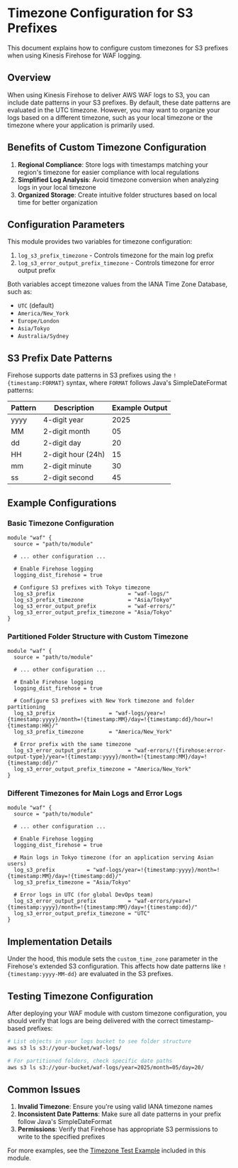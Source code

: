 # Timezone Configuration for S3 Prefixes

This document explains how to configure custom timezones for S3 prefixes when using Kinesis Firehose for WAF logging.

## Overview

When using Kinesis Firehose to deliver AWS WAF logs to S3, you can include date patterns in your S3 prefixes. By default, these date patterns are evaluated in the UTC timezone. However, you may want to organize your logs based on a different timezone, such as your local timezone or the timezone where your application is primarily used.

## Benefits of Custom Timezone Configuration

1. **Regional Compliance**: Store logs with timestamps matching your region's timezone for easier compliance with local regulations
2. **Simplified Log Analysis**: Avoid timezone conversion when analyzing logs in your local timezone
3. **Organized Storage**: Create intuitive folder structures based on local time for better organization

## Configuration Parameters

This module provides two variables for timezone configuration:

1. `log_s3_prefix_timezone` - Controls timezone for the main log prefix
2. `log_s3_error_output_prefix_timezone` - Controls timezone for error output prefix

Both variables accept timezone values from the IANA Time Zone Database, such as:
- `UTC` (default)
- `America/New_York`
- `Europe/London`
- `Asia/Tokyo`
- `Australia/Sydney`

## S3 Prefix Date Patterns

Firehose supports date patterns in S3 prefixes using the `!{timestamp:FORMAT}` syntax, where `FORMAT` follows Java's SimpleDateFormat patterns:

| Pattern | Description | Example Output |
|---------|-------------|----------------|
| yyyy | 4-digit year | 2025 |
| MM | 2-digit month | 05 |
| dd | 2-digit day | 20 |
| HH | 2-digit hour (24h) | 15 |
| mm | 2-digit minute | 30 |
| ss | 2-digit second | 45 |

## Example Configurations

### Basic Timezone Configuration

```hcl
module "waf" {
  source = "path/to/module"
  
  # ... other configuration ...
  
  # Enable Firehose logging
  logging_dist_firehose = true
  
  # Configure S3 prefixes with Tokyo timezone
  log_s3_prefix                       = "waf-logs/"
  log_s3_prefix_timezone              = "Asia/Tokyo"
  log_s3_error_output_prefix          = "waf-errors/"
  log_s3_error_output_prefix_timezone = "Asia/Tokyo"
}
```

### Partitioned Folder Structure with Custom Timezone

```hcl
module "waf" {
  source = "path/to/module"
  
  # ... other configuration ...
  
  # Enable Firehose logging
  logging_dist_firehose = true
  
  # Configure S3 prefixes with New York timezone and folder partitioning
  log_s3_prefix                 = "waf-logs/year=!{timestamp:yyyy}/month=!{timestamp:MM}/day=!{timestamp:dd}/hour=!{timestamp:HH}/"
  log_s3_prefix_timezone        = "America/New_York"
  
  # Error prefix with the same timezone
  log_s3_error_output_prefix          = "waf-errors/!{firehose:error-output-type}/year=!{timestamp:yyyy}/month=!{timestamp:MM}/day=!{timestamp:dd}/"
  log_s3_error_output_prefix_timezone = "America/New_York"
}
```

### Different Timezones for Main Logs and Error Logs

```hcl
module "waf" {
  source = "path/to/module"
  
  # ... other configuration ...
  
  # Enable Firehose logging
  logging_dist_firehose = true
  
  # Main logs in Tokyo timezone (for an application serving Asian users)
  log_s3_prefix          = "waf-logs/year=!{timestamp:yyyy}/month=!{timestamp:MM}/day=!{timestamp:dd}/"
  log_s3_prefix_timezone = "Asia/Tokyo"
  
  # Error logs in UTC (for global DevOps team)
  log_s3_error_output_prefix          = "waf-errors/year=!{timestamp:yyyy}/month=!{timestamp:MM}/day=!{timestamp:dd}/"
  log_s3_error_output_prefix_timezone = "UTC"
}
```

## Implementation Details

Under the hood, this module sets the `custom_time_zone` parameter in the Firehose's extended S3 configuration. This affects how date patterns like `!{timestamp:yyyy-MM-dd}` are evaluated in the S3 prefixes.

## Testing Timezone Configuration

After deploying your WAF module with custom timezone configuration, you should verify that logs are being delivered with the correct timestamp-based prefixes:

```bash
# List objects in your logs bucket to see folder structure
aws s3 ls s3://your-bucket/waf-logs/

# For partitioned folders, check specific date paths
aws s3 ls s3://your-bucket/waf-logs/year=2025/month=05/day=20/
```

## Common Issues

1. **Invalid Timezone**: Ensure you're using valid IANA timezone names
2. **Inconsistent Date Patterns**: Make sure all date patterns in your prefix follow Java's SimpleDateFormat
3. **Permissions**: Verify that Firehose has appropriate S3 permissions to write to the specified prefixes

For more examples, see the [Timezone Test Example](../examples/timezone-test/main.tf) included in this module.
